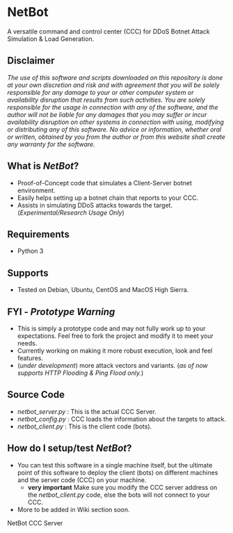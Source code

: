 # NetBot
A versatile command and control center (CCC) for DDoS Botnet Attack Simulation &amp; Load Generation.

**Disclaimer**
---

_The use of this software and scripts downloaded on this repository is done at your own discretion and risk and with agreement that you will be solely responsible for any damage to your or other computer system or availability disruption that results from such activities. You are solely responsible for the usage in connection with any of the software, and the author will not be liable for any damages that you may suffer or incur availability disruption on other systems in connection with using, modifying or distributing any of this software. No advice or information, whether oral or written, obtained by you from the author or from this website shall create any warranty for the software._

What is _NetBot_?
--
- Proof-of-Concept code that simulates a Client-Server botnet environment.
- Easily helps setting up a botnet chain that reports to your CCC.
- Assists in simulating DDoS attacks towards the target. (_Experimental/Research Usage Only_)

Requirements
--
- Python 3

Supports
--
- Tested on Debian, Ubuntu, CentOS and MacOS High Sierra.

FYI - *Prototype Warning*
--
- This is simply a prototype code and may not fully work up to your expectations. Feel free to fork the project and modify it to meet your needs. 
- Currently working on making it more robust execution, look and feel features.
- (_under development_) more attack vectors and variants. (_as of now supports HTTP Flooding & Ping Flood only._)


Source Code
--
- _netbot_server.py_ : This is the actual CCC Server. 
- _netbot_config.py_ : CCC loads the information about the targets to attack. 
- _netbot_client.py_ : This is the client code (bots).

How do I setup/test _NetBot_?
--
- You can test this software in a single machine itself, but the ultimate point of this software to deploy the client (bots) on different machines and the server code (CCC) on your machine.
  - **very important** Make sure you modify the CCC server address on the _netbot_client.py_ code, else the bots will not connect to your CCC.
- More to be added in Wiki section soon.



NetBot CCC Server
